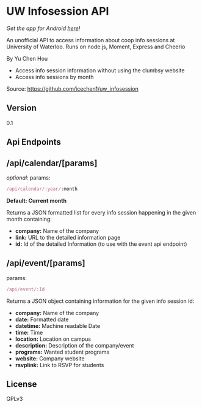 UW Infosession API
=========
*Get the app for Android [here](https://play.google.com/store/apps/details?id=com.icechen1.uwinfosession)!*

An unofficial API to access information about coop info sessions at University of Waterloo. Runs on node.js, Moment, Express and Cheerio

By Yu Chen Hou

  - Access info session information without using the clumbsy website
  - Access info sessions by month

Source: https://github.com/icechen1/uw_infosession

Version
----

0.1

Api Endpoints
-----------

/api/calendar/[params]
----

*optional*: params:

```js
/api/calendar/:year/:month
```

**Default: Current month**

Returns a JSON formatted list for every info session happening in the given month containing:

* **company:** Name of the company
* **link:** URL to the detailed information page
* **id:** Id of the detailed Information (to use with the event api endpoint)

/api/event/[params]
----
params:

```js
/api/event/:Id
```

Returns a JSON object containing information for the given info session id:

* **company:** Name of the company
* **date:** Formatted date
* **datetime:** Machine readable Date
* **time:** Time
* **location:** Location on campus
* **description:** Description of the company/event
* **programs:** Wanted student programs
* **website:** Company website
* **rsvplink:** Link to RSVP for students

License
----

GPLv3
